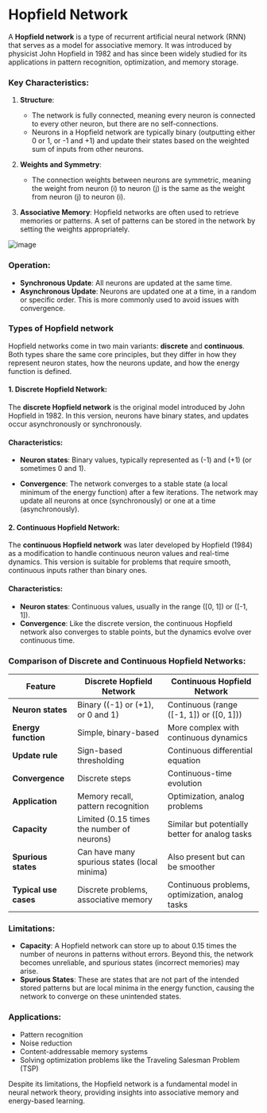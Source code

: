 # Hopfield Network

A **Hopfield network** is a type of recurrent artificial neural network (RNN) that serves as a model for associative memory. It was introduced by physicist John Hopfield in 1982 and has since been widely studied for its applications in pattern recognition, optimization, and memory storage.

### Key Characteristics:
1. **Structure**: 
   - The network is fully connected, meaning every neuron is connected to every other neuron, but there are no self-connections.
   - Neurons in a Hopfield network are typically binary (outputting either 0 or 1, or -1 and +1) and update their states based on the weighted sum of inputs from other neurons.

2. **Weights and Symmetry**:
   - The connection weights between neurons are symmetric, meaning the weight from neuron \(i\) to neuron \(j\) is the same as the weight from neuron \(j\) to neuron \(i\). 

3. **Associative Memory**: Hopfield networks are often used to retrieve memories or patterns. A set of patterns can be stored in the network by setting the weights appropriately.

![image](https://www.researchgate.net/publication/347469356/figure/fig2/AS:970198144262145@1608324671743/Discrete-Hopfield-neural-network-structure.ppm)


### Operation:
- **Synchronous Update**: All neurons are updated at the same time.
- **Asynchronous Update**: Neurons are updated one at a time, in a random or specific order. This is more commonly used to avoid issues with convergence.

### Types of Hopfield network

Hopfield networks come in two main variants: **discrete** and **continuous**. Both types share the same core principles, but they differ in how they represent neuron states, how the neurons update, and how the energy function is defined.

#### 1. Discrete Hopfield Network:
The **discrete Hopfield network** is the original model introduced by John Hopfield in 1982. In this version, neurons have binary states, and updates occur asynchronously or synchronously.

#### Characteristics:
- **Neuron states**: Binary values, typically represented as \(-1\) and \(+1\) (or sometimes 0 and 1).

- **Convergence**: The network converges to a stable state (a local minimum of the energy function) after a few iterations. The network may update all neurons at once (synchronously) or one at a time (asynchronously).



#### 2. Continuous Hopfield Network:
The **continuous Hopfield network** was later developed by Hopfield (1984) as a modification to handle continuous neuron values and real-time dynamics. 
This version is suitable for problems that require smooth, continuous inputs rather than binary ones.

#### Characteristics:
- **Neuron states**: Continuous values, usually in the range \([0, 1]\) or \([-1, 1]\).
- **Convergence**: Like the discrete version, the continuous Hopfield network also converges to stable points, but the dynamics evolve over continuous time.


### Comparison of Discrete and Continuous Hopfield Networks:

| Feature                      | Discrete Hopfield Network                          | Continuous Hopfield Network                      |
|------------------------------|----------------------------------------------------|-------------------------------------------------|
| **Neuron states**             | Binary (\(-1\) or \(+1\), or 0 and 1)              | Continuous (range \([-1, 1]\) or \([0, 1]\))     |
| **Energy function**           | Simple, binary-based                              | More complex with continuous dynamics            |
| **Update rule**               | Sign-based thresholding                           | Continuous differential equation                 |
| **Convergence**               | Discrete steps                                     | Continuous-time evolution                        |
| **Application**               | Memory recall, pattern recognition                | Optimization, analog problems                    |
| **Capacity**                  | Limited (0.15 times the number of neurons)         | Similar but potentially better for analog tasks  |
| **Spurious states**           | Can have many spurious states (local minima)       | Also present but can be smoother                 |
| **Typical use cases**         | Discrete problems, associative memory             | Continuous problems, optimization, analog tasks  |


### Limitations:
- **Capacity**: A Hopfield network can store up to about 0.15 times the number of neurons in patterns without errors. Beyond this, the network becomes unreliable, and spurious states (incorrect memories) may arise.
- **Spurious States**: These are states that are not part of the intended stored patterns but are local minima in the energy function, causing the network to converge on these unintended states.

### Applications:
- Pattern recognition
- Noise reduction
- Content-addressable memory systems
- Solving optimization problems like the Traveling Salesman Problem (TSP)

Despite its limitations, the Hopfield network is a fundamental model in neural network theory, providing insights into associative memory and energy-based learning.